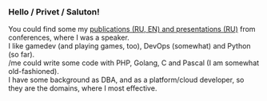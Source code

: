 ### Hello / Privet / Saluton!
  
You could find some my [publications (RU, EN) and presentations (RU)](https://github.com/Areso/presentations-publications)  from conferences, where I was a speaker.  
I like gamedev (and playing games, too), DevOps (somewhat) and Python (so far).  
/me could write some code with PHP, Golang, C and Pascal (I am somewhat old-fashioned).  
I have some background as DBA, and as a platform/cloud developer, so they are the domains, where I most effective.  
